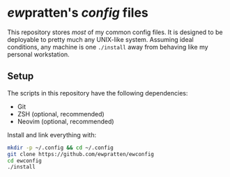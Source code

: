 # *ew*pratten's *config* files

This repository stores *most* of my common config files. It is designed to be deployable to pretty much any UNIX-like system. Assuming ideal conditions, any machine is one `./install` away from behaving like my personal workstation.

## Setup

The scripts in this repository have the following dependencies:

- Git
- ZSH (optional, recommended)
- Neovim (optional, recommended)

Install and link everything with:

```sh
mkdir -p ~/.config && cd ~/.config
git clone https://github.com/ewpratten/ewconfig
cd ewconfig
./install
```